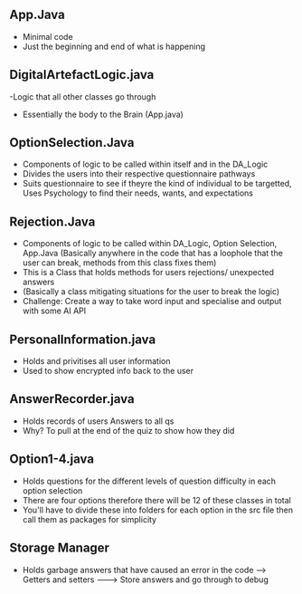 ## App.Java 

- Minimal code 
- Just the beginning and end of what is happening

## DigitalArtefactLogic.java
   
   -Logic that all other classes go through 
   - Essentially the body to the Brain (App.java)

## OptionSelection.Java

- Components of logic to be called within itself and in the DA_Logic 
- Divides the users into their respective questionnaire pathways 
- Suits questionnaire to see if theyre the kind of individual to be targetted, Uses Psychology to find their needs, wants, and expectations


## Rejection.Java

- Components of logic to be called within DA_Logic, Option Selection, App.Java (Basically anywhere in the code that has a loophole that the user can break, methods from this class fixes them)
- This is a Class that holds methods for users rejections/ unexpected answers 
- (Basically a class mitigating situations for the user to break the logic)
- Challenge: Create a way to take word input and specialise and output with some AI API 

## PersonalInformation.java

- Holds and privitises all user information
- Used to show encrypted info back to the user

## AnswerRecorder.java

- Holds records of users Answers to all qs
- Why? To pull at the end of the quiz to show how they did

## Option1-4.java

- Holds questions for the different levels of question difficulty in each option selection
- There are four options therefore there will be 12 of these classes in total
- You'll have to divide these into folders for each option in the src file then call them as packages for simplicity 

## Storage Manager

- Holds garbage answers that have caused an error in the code --> Getters and setters ---> Store answers and go through to debug




